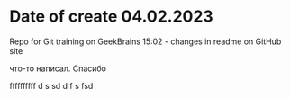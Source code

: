 # Date of create 04.02.2023
Repo for Git training on GeekBrains
15:02 - changes in readme on GitHub site 


что-то написал. Спасибо

ffffffffff
d
s
sd
d
f
s
fsd

